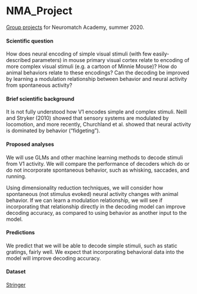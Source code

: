 # NMA_Project
[Group projects](https://github.com/NeuromatchAcademy/course-content/blob/master/projects/README.md#project-structure-and-schedule) for Neuromatch Academy, summer 2020.


#### Scientific question

How does neural encoding of simple visual stimuli (with few easily-described parameters) in mouse primary visual cortex relate to encoding of more complex visual stimuli (e.g. a cartoon of Minnie Mouse)? How do animal behaviors relate to these encodings? Can the decoding be improved by learning a modulation relationship between behavior and neural activity from spontaneous activity?

#### Brief scientific background

It is not fully understood how V1 encodes simple and complex stimuli. Neill and Stryker (2010) showed that sensory systems are modulated by locomotion, and more recently, Churchland et al. showed that neural activity is dominated by behavior (“fidgeting”).

#### Proposed analyses

We will use GLMs and other machine learning methods to decode stimuli from V1 activity. We will compare the performance of decoders which do or do not incorporate  spontaneous behavior, such as whisking, saccades, and running.

Using dimensionality reduction techniques, we will consider how spontaneous (not stimulus evoked) neural activity changes with animal behavior. If we can learn a modulation relationship, we will see if incorporating that relationship directly in the decoding model can improve decoding accuracy, as compared to using behavior as another input to the model.

#### Predictions

We predict that we will be able to decode simple stimuli, such as static gratings, fairly well. We expect that incorporating behavioral data into the model will improve decoding accuracy.

#### Dataset

[Stringer](https://github.com/MouseLand/stringer-et-al-2019) 

